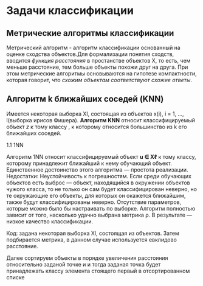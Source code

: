 
Задачи классификации
=====================
Метрические алгоритмы классификации
-----------------------------------
Метрический алгоритм - алгоритм классификации основанный на оценке сходства объектов.Для формализации понятия сходств, вводится *функция расстояния* в простанстве объектов X, то есть, чем меньше расстояние, тем больше объекты похожи друг на друга. При этом метрические алгоритмы основываются на гипотезе компактности, которая говорит, что *схожим объектам соответствуют схожие ответы*.

Алгоритм k ближайших соседей (KNN)
----------------------------------
Имеется некоторая выборка Xl, состоящая из объектов x(i), i = 1, ..., l(выборка ирисов Фишера). **Алгоритм KNN** относит классифицируемый объект *z* к тому классу , к которому относится большинство из k его ближайших соседей.




 
  
 
  
  
  1.1 1NN 
  
Алгоритм 1NN относит классифицируемый объект <b>u ∈ Xℓ</b> к тому классу, которому принадлежит ближайший к нему обучающий объект.
 Единственное достоинство этого алгоритма — простота реализации.
Недостатки:
  Неустойчивость к погрешностям. Если среди обучающих объектов есть выброс — объект, находящийся в окружении объектов чужого класса, то не только он сам будет классифицирован неверно, но те окружающие его объекты, для которых он окажется ближайшим, также будут классифицированы неверно.
 Отсутствие параметров, которые можно было бы настраивать по выборке. Алгоритм полностью зависит от того, насколько удачно выбрана метрика ρ.
 В результате — низкое качество классификации.

 
 Код: задана некоторая выборка Xl, состоящая из объектов. Затем подбирается метрика, в данном случае используется евклидово расстояние.
  
  
 Далее сортируем объекты в порядке увеличения расстояния  относительно заданой точке и и тогда заданая точка будет принадлежать классу элемента стоящего первый в отсортированном списке
  
   
 



